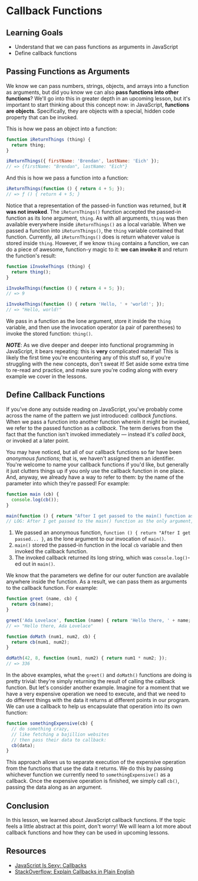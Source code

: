 # Callback Functions

## Learning Goals

- Understand that we can pass functions as arguments in JavaScript
- Define callback functions

## Passing Functions as Arguments

We know we can pass numbers, strings, objects, and arrays into a function as
arguments, but did you know we can also **pass functions into other functions**?
We'll go into this in greater depth in an upcoming lesson, but it's important to
start thinking about this concept now: in JavaScript, **functions are objects**.
Specifically, they are objects with a special, hidden code property that can be
invoked.

This is how we pass an object into a function:

```js
function iReturnThings (thing) {
  return thing;
}

iReturnThings({ firstName: 'Brendan', lastName: 'Eich' });
// => {firstName: "Brendan", lastName: "Eich"}
```

And this is how we pass a function into a function:

```js
iReturnThings(function () { return 4 + 5; });
// => ƒ () { return 4 + 5; }
```

Notice that a representation of the passed-in function was returned, but **it
was not invoked**. The `iReturnThings()` function accepted the passed-in
function as its lone argument, `thing`. As with all arguments, `thing` was then
available everywhere inside `iReturnThings()` as a local variable. When we
passed a function into `iReturnThings()`, the `thing` variable contained that
function. Currently, all `iReturnThings()` does is return whatever value is
stored inside `thing`. However, if we know `thing` contains a function, we can
do a piece of awesome, function-y magic to it: **we can invoke it** and return
the function's result:

```js
function iInvokeThings (thing) {
  return thing();
}

iInvokeThings(function () { return 4 + 5; });
// => 9

iInvokeThings(function () { return 'Hello, ' + 'world!'; });
// => "Hello, world!"
```

We pass in a function as the lone argument, store it inside the `thing`
variable, and then use the invocation operator (a pair of parentheses) to invoke
the stored function: `thing()`.

***NOTE***: As we dive deeper and deeper into functional programming in
JavaScript, it bears repeating: this is **very** complicated material! This is
likely the first time you're encountering any of this stuff so, if you're
struggling with the new concepts, don't sweat it! Set aside some extra time to
re-read and practice, and make sure you're coding along with every example we
cover in the lessons.

## Define Callback Functions

If you've done any outside reading on JavaScript, you've probably come across
the name of the pattern we just introduced: _callback functions_. When we pass a
function into another function wherein it might be invoked, we refer to the
passed function as a _callback_. The term derives from the fact that the
function isn't invoked immediately — instead it's _called back_, or invoked at a
later point.

You may have noticed, but all of our callback functions so far have been
_anonymous functions_; that is, we haven't assigned them an identifier. You're
welcome to name your callback functions if you'd like, but generally it just
clutters things up if you only use the callback function in one place. And,
anyway, we already have a way to refer to them: by the name of the parameter
into which they're passed! For example:

```js
function main (cb) {
  console.log(cb());
}

main(function () { return "After I get passed to the main() function as the only argument, I'm stored in the local 'cb' variable!"});
// LOG: After I get passed to the main() function as the only argument, I'm stored in the local 'cb' variable!
```

1. We passed an anonymous function, `function () { return "After I get passed...
   }`, as the lone argument to our invocation of `main()`.
2. `main()` stored the passed-in function in the local `cb` variable and then
   invoked the callback function.
3. The invoked callback returned its long string, which was `console.log()`-ed
   out in `main()`.

We know that the parameters we define for our outer function are available
anywhere inside the function. As a result, we can pass them as arguments to the
callback function. For example:

```js
function greet (name, cb) {
  return cb(name);
}

greet('Ada Lovelace', function (name) { return 'Hello there, ' + name; });
// => "Hello there, Ada Lovelace"

function doMath (num1, num2, cb) {
  return cb(num1, num2);
}

doMath(42, 8, function (num1, num2) { return num1 * num2; });
// => 336
```

In the above examples, what the `greet()` and `doMath()` functions are doing is
pretty trivial: they're simply returning the result of calling the callback
function. But let's consider another example. Imagine for a moment that we have
a very expensive operation we need to execute, and that we need to do different
things with the data it returns at different points in our program. We can use a
callback to help us encapsulate that operation into its own function:

``` javascript
function somethingExpensive(cb) {
  // do something crazy,
  // like fetching a bajillion websites
  // then pass their data to callback:
  cb(data);
}
```

This approach allows us to separate execution of the expensive operation from
the functions that use the data it returns. We do this by passing whichever
function we currently need to `somethingExpensive()` as a callback. Once the
expensive operation is finished, we simply call `cb()`, passing the data along
as an argument.

## Conclusion

In this lesson, we learned about JavaScript callback functions. If the topic
feels a little abstract at this point, don't worry! We will learn a lot more about
callback functions and how they can be used in upcoming lessons.

## Resources

- [JavaScript Is Sexy: Callbacks][JIS: Callbacks]
- [StackOverflow: Explain Callbacks in Plain English][SO: Callbacks]

[JIS: Callbacks]: http://javascriptissexy.com/understand-javascript-callback-functions-and-use-them/
[SO: Callbacks]: http://stackoverflow.com/questions/9596276/how-to-explain-callbacks-in-plain-english-how-are-they-different-from-calling-o
[concat]: https://developer.mozilla.org/en-US/docs/Web/JavaScript/Reference/Global_Objects/Array/concat

